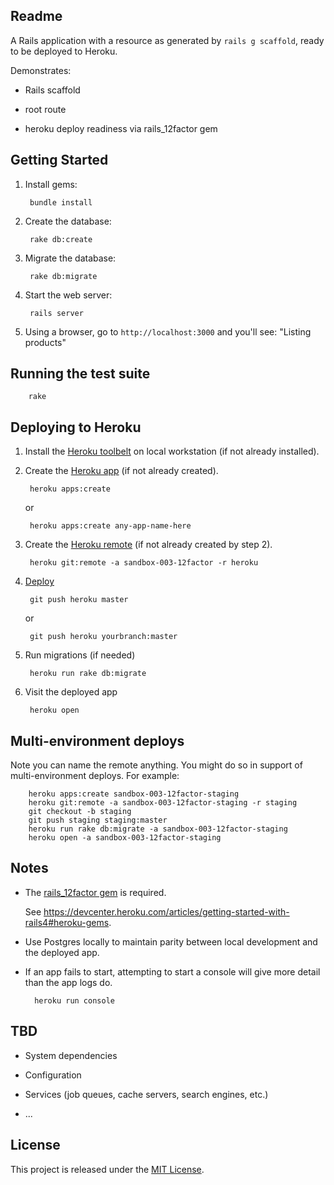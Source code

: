 ## Readme

A Rails application with a resource as generated by `rails g scaffold`, ready to be deployed to Heroku.

Demonstrates:

* Rails scaffold

* root route

* heroku deploy readiness via rails_12factor gem

## Getting Started

1. Install gems:

        bundle install

2. Create the database:

        rake db:create

2. Migrate the database:

        rake db:migrate

4. Start the web server:

        rails server

5. Using a browser, go to `http://localhost:3000` and you'll see:
"Listing products"

## Running the test suite

        rake

## Deploying to Heroku

1. Install the [Heroku toolbelt](https://devcenter.heroku.com/articles/getting-started-with-rails4#local-workstation-setup) on local workstation (if not already installed).

2. Create the [Heroku app](https://devcenter.heroku.com/articles/getting-started-with-rails4#deploy-your-application-to-heroku) (if not already created).

        heroku apps:create

    or

        heroku apps:create any-app-name-here

3. Create the [Heroku remote](https://devcenter.heroku.com/articles/git#creating-a-heroku-remote) (if not already created by step 2).

        heroku git:remote -a sandbox-003-12factor -r heroku

4. [Deploy](https://devcenter.heroku.com/articles/git#deploying-code)

        git push heroku master

    or

        git push heroku yourbranch:master

5. Run migrations (if needed)

        heroku run rake db:migrate

6. Visit the deployed app

        heroku open

## Multi-environment deploys

Note you can name the remote anything. You might do so in support of multi-environment deploys. For example:

        heroku apps:create sandbox-003-12factor-staging
        heroku git:remote -a sandbox-003-12factor-staging -r staging
        git checkout -b staging
        git push staging staging:master
        heroku run rake db:migrate -a sandbox-003-12factor-staging
        heroku open -a sandbox-003-12factor-staging


## Notes

* The [rails_12factor gem](https://github.com/heroku/rails_12factor) is required.

  See https://devcenter.heroku.com/articles/getting-started-with-rails4#heroku-gems.

* Use Postgres locally to maintain parity between local development and the deployed app.

* If an app fails to start, attempting to start a console will give more detail than the app logs do.

        heroku run console

## TBD

* System dependencies

* Configuration

* Services (job queues, cache servers, search engines, etc.)

* ...

## License

This project is released under the [MIT License](http://www.opensource.org/licenses/MIT).